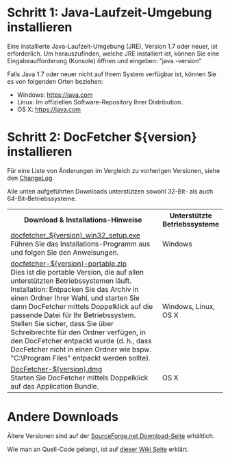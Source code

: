 Schritt 1: Java-Laufzeit-Umgebung installieren
====================================
Eine installierte Java-Laufzeit-Umgebung (JRE), Version 1.7 oder neuer, ist erforderlich. Um herauszufinden, welche JRE installiert ist, können Sie eine Eingabeaufforderung (Konsole) öffnen und eingeben: "java -version"

Falls Java 1.7 oder neuer nicht auf Ihrem System verfügbar ist, können Sie es von folgenden Orten beziehen:

* Windows: <https://java.com>
* Linux: Im offiziellen Software-Repository Ihrer Distribution.
* OS&nbsp;X: <https://java.com>

Schritt 2: DocFetcher ${version} installieren
======================================

Für eine Liste von Änderungen im Vergleich zu vorherigen Versionen, siehe den [ChangeLog](http://docfetcher.sourceforge.net/wiki/doku.php?id=changelog).

Alle unten aufgeführten Downloads unterstützen sowohl 32-Bit- als auch 64-Bit-Betriebssysteme.

<table>
<tr>
<th>Download & Installations-Hinweise</th>
<th>Unterstützte Betriebssysteme</th>
</tr>
<tr>
<td align="left"><a href="https://sourceforge.net/projects/docfetcher/files/docfetcher/${version}/docfetcher_${version}_win32_setup.exe/download">docfetcher_${version}_win32_setup.exe</a> <br/> Führen Sie das Installations-Programm aus und folgen Sie den Anweisungen.</td>
<td>Windows</td>
</tr>
<tr>
<td align="left"><a href="https://sourceforge.net/projects/docfetcher/files/docfetcher/${version}/docfetcher-${version}-portable.zip/download">docfetcher-${version}-portable.zip</a> <br/> Dies ist die portable Version, die auf allen unterstützten Betriebssystemen läuft. Installation: Entpacken Sie das Archiv in einen Ordner Ihrer Wahl, und starten Sie dann DocFetcher mittels Doppelklick auf die passende Datei für Ihr Betriebssystem. Stellen Sie sicher, dass Sie über Schreibrechte für den Ordner verfügen, in den DocFetcher entpackt wurde (d.&nbsp;h., dass DocFetcher nicht in einen Ordner wie bspw. "C:\Program&nbsp;Files" entpackt werden sollte).
</td>
<td>Windows, Linux, OS&nbsp;X</td>
</tr>
<tr>
<td align="left"><a href="https://sourceforge.net/projects/docfetcher/files/docfetcher/${version}/DocFetcher-${version}.dmg/download">DocFetcher-${version}.dmg</a> <br/> Starten Sie DocFetcher mittels Doppelklick auf das Application Bundle.
</td>
<td>OS&nbsp;X</td>
</tr>
</table>

Andere Downloads
================
Ältere Versionen sind auf der [SourceForge.net Download-Seite](https://sourceforge.net/projects/docfetcher/files/docfetcher/) erhältlich.

Wie man an Quell-Code gelangt, ist auf [dieser Wiki Seite](http://docfetcher.sourceforge.net/wiki/doku.php?id=source_code) erklärt.
